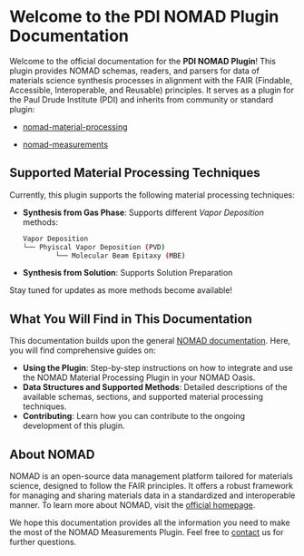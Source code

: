 # Welcome to the PDI NOMAD Plugin Documentation

Welcome to the official documentation for the **PDI NOMAD Plugin**! This plugin provides NOMAD schemas, readers, and parsers for data of materials science synthesis processes in alignment with the FAIR (Findable, Accessible, Interoperable, and Reusable) principles. It serves as a plugin for the Paul Drude Institute (PDI) and inherits from community or standard plugin:

- [nomad-material-processing](https://github.com/FAIRmat-NFDI/nomad-material-processing)

- [nomad-measurements](https://github.com/FAIRmat-NFDI/nomad-measurements)

## Supported Material Processing Techniques

Currently, this plugin supports the following material processing techniques:

- **Synthesis from Gas Phase**:
  Supports different *Vapor Deposition* methods:

  ```bash
  Vapor Deposition
  └── Phyiscal Vapor Deposition (PVD)
          └── Molecular Beam Epitaxy (MBE)

  ```

- **Synthesis from Solution**:
  Supports Solution Preparation

Stay tuned for updates as more methods become available!

## What You Will Find in This Documentation

This documentation builds upon the general [NOMAD documentation](https://nomad-lab.eu/prod/v1/staging/docs/explanation/data.html). Here, you will find comprehensive guides on:

- **Using the Plugin**: Step-by-step instructions on how to integrate and use the NOMAD Material Processing Plugin in your NOMAD Oasis.
- **Data Structures and Supported Methods**: Detailed descriptions of the available schemas, sections, and supported material processing techniques.
- **Contributing**: Learn how you can contribute to the ongoing development of this plugin.

## About NOMAD

NOMAD is an open-source data management platform tailored for materials science, designed to follow the FAIR principles. It offers a robust framework for managing and sharing materials data in a standardized and interoperable manner. To learn more about NOMAD, visit the [official homepage](https://nomad-lab.eu).

We hope this documentation provides all the information you need to make the most of the NOMAD Measurements Plugin. Feel free to [contact](contact.md) us for further questions.
